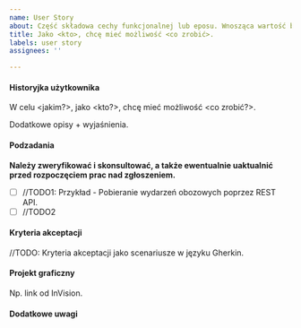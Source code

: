 ```yaml
---
name: User Story
about: Część składowa cechy funkcjonalnej lub eposu. Wnosząca wartość biznesową.
title: Jako <kto>, chcę mieć możliwość <co zrobić>.
labels: user story
assignees: ''

---
```


#### Historyjka użytkownika
W celu <jakim?>,
jako <kto?>,
chcę mieć możliwość <co zrobić?>.

Dodatkowe opisy + wyjaśnienia.

#### Podzadania
**Należy zweryfikować i skonsultować, a także ewentualnie uaktualnić przed rozpoczęciem prac nad zgłoszeniem.**
- [ ] //TODO1: Przykład - Pobieranie wydarzeń obozowych poprzez REST API.
- [ ] //TODO2

#### Kryteria akceptacji
//TODO: Kryteria akceptacji jako scenariusze w języku Gherkin.

#### Projekt graficzny
Np. link od InVision.

#### Dodatkowe uwagi
